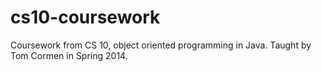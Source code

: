 # cs10-coursework
Coursework from CS 10, object oriented programming in Java. Taught by Tom Cormen in Spring 2014. 
